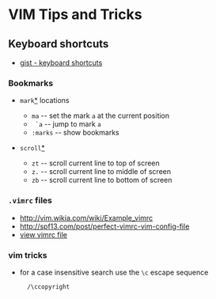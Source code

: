 VIM Tips and Tricks
===================



## Keyboard shortcuts

* [gist - keyboard shortcuts](https://gist.github.com/awidegreen/3854277)

### Bookmarks

* `mark`[*](http://vim.wikia.com/wiki/Using_marks) locations

 	+ `ma` -- set the mark `a` at the current position
 	+ `` `a`` -- jump to mark `a`
	+ `:marks` -- show bookmarks
	
* `scroll`[*](http://vimdoc.sourceforge.net/htmldoc/scroll.html)

	+ `zt` -- scroll current line to top of screen
	+ `z.` -- scroll current line to middle of screen
	+ `zb` -- scroll current line to bottom of screen

### `.vimrc` files

- http://vim.wikia.com/wiki/Example_vimrc
- http://spf13.com/post/perfect-vimrc-vim-config-file
- [view vimrc file](http://vim.wikia.com/wiki/Open_vimrc_file)

### vim tricks

* for a case insensitive search use the `\c` escape sequence

		/\ccopyright

